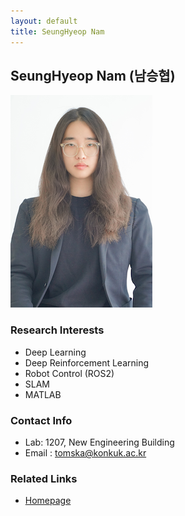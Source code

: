 ```yaml
---
layout: default
title: SeungHyeop Nam
---
```


## SeungHyeop Nam (남승협)
![profile](../assets/img/profile_seunghyeopnam.png)

### Research Interests
* Deep Learning
* Deep Reinforcement Learning
* Robot Control (ROS2)
* SLAM
* MATLAB

### Contact Info
* Lab: 1207, New Engineering Building
* Email : tomska@konkuk.ac.kr

### Related Links
* [Homepage](http://117.16.137.18)
